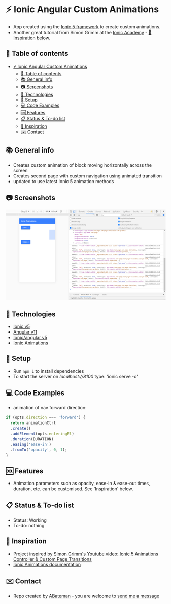 # :zap: Ionic Angular Custom Animations

* App created using the [Ionic 5 framework](https://ionicframework.com/docs) to create custom animations.
* Another great tutorial from Simon Grimm at the [Ionic Academy](https://ionicacademy.com) - [:clap: Inspiration](#clap-inspiration) below.

## :page_facing_up: Table of contents

* [:zap: Ionic Angular Custom Animations](#zap-ionic-angular-custom-animations)
  * [:page_facing_up: Table of contents](#page_facing_up-table-of-contents)
  * [:books: General info](#books-general-info)
  * [:camera: Screenshots](#camera-screenshots)
  * [:signal_strength: Technologies](#signal_strength-technologies)
  * [:floppy_disk: Setup](#floppy_disk-setup)
  * [:computer: Code Examples](#computer-code-examples)
  * [:cool: Features](#cool-features)
  * [:clipboard: Status & To-do list](#clipboard-status--to-do-list)
  * [:clap: Inspiration](#clap-inspiration)
  * [:envelope: Contact](#envelope-contact)

## :books: General info

* Creates custom animation of block moving horizontally across the screen
* Creates second page with custom navigation using animated transition
* updated to use latest Ionic 5 animation methods

## :camera: Screenshots

![image](./img/anim.png)

## :signal_strength: Technologies

* [Ionic v5](https://ionicframework.com/)
* [Angular v11](https://angular.io/)
* [Ionic/angular v5](https://www.npmjs.com/package/@ionic/angular)
* [Ionic Animations](https://ionicframework.com/docs/utilities/animations)

## :floppy_disk: Setup

* Run `npm i` to install dependencies
* To start the server on _localhost://8100_ type: 'ionic serve -o'

## :computer: Code Examples

* animation of nav forward direction:

```typescript
if (opts.direction === 'forward') {
  return animationCtrl
  .create()
  .addElement(opts.enteringEl)
  .duration(DURATION)
  .easing('ease-in')
  .fromTo('opacity', 0, 1);
}
```

## :cool: Features

* Animation parameters such as opacity, ease-in & ease-out times, duration, etc. can be customised. See 'Inspiration' below.

## :clipboard: Status & To-do list

* Status: Working
* To-do: nothing

## :clap: Inspiration

* Project inspired by [Simon Grimm´s Youtube video: Ionic 5 Animations Controller & Custom Page Transitions](https://www.youtube.com/watch?v=12myW2oJHU4&t=57s)
* [Ionic Animations documentation](https://ionicframework.com/docs/utilities/animations)

## :envelope: Contact

* Repo created by [ABateman](https://www.andrewbateman.org) - you are welcome to [send me a message](https://andrewbateman.org/contact)
